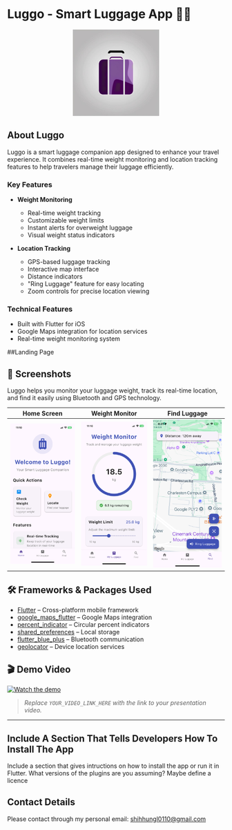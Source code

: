 # Luggo - Smart Luggage App 🧳📱

<p align="center">
  <img src="assets/icon/icon.png" width="200" alt="Luggo App Icon">
</p>

## About Luggo

Luggo is a smart luggage companion app designed to enhance your travel experience. It combines real-time weight monitoring and location tracking features to help travelers manage their luggage efficiently.

### Key Features

- **Weight Monitoring**
  - Real-time weight tracking
  - Customizable weight limits
  - Instant alerts for overweight luggage
  - Visual weight status indicators

- **Location Tracking**
  - GPS-based luggage tracking
  - Interactive map interface
  - Distance indicators
  - "Ring Luggage" feature for easy locating
  - Zoom controls for precise location viewing

### Technical Features

- Built with Flutter for iOS
- Google Maps integration for location services
- Real-time weight monitoring system

##Landing Page



## 📸 Screenshots
Luggo helps you monitor your luggage weight, track its real-time location, and find it easily using Bluetooth and GPS technology.

| Home Screen | Weight Monitor | Find Luggage |
|:-----------:|:-------------:|:------------:|
| ![Home](images/home.jpg) | ![Weight](images/weight.jpg) | ![Find](images/find.jpg) |


## 🛠️ Frameworks & Packages Used

- [Flutter](https://flutter.dev/) – Cross-platform mobile framework
- [google_maps_flutter](https://pub.dev/packages/google_maps_flutter) – Google Maps integration
- [percent_indicator](https://pub.dev/packages/percent_indicator) – Circular percent indicators
- [shared_preferences](https://pub.dev/packages/shared_preferences) – Local storage
- [flutter_blue_plus](https://pub.dev/packages/flutter_blue_plus) – Bluetooth communication
- [geolocator](https://pub.dev/packages/geolocator) – Device location services

## 🎬 Demo Video

[![Watch the demo](https://img.shields.io/badge/Watch%20Demo-YouTube-red?logo=youtube)](YOUR_VIDEO_LINK_HERE)

> _Replace `YOUR_VIDEO_LINK_HERE` with the link to your presentation video._

---

## Include A Section That Tells Developers How To Install The App

Include a section that gives intructions on how to install the app or run it in Flutter.  What versions of the plugins are you assuming?  Maybe define a licence

##  Contact Details

Please contact through my personal email: shihhungl0110@gmail.com
